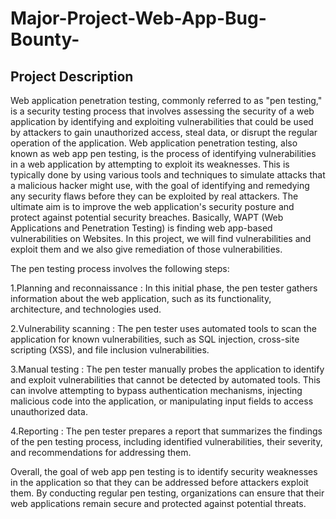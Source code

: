 # Major-Project-Web-App-Bug-Bounty-
## Project Description
Web application penetration testing, commonly referred to as "pen testing," is a security testing
process that involves assessing the security of a web application by identifying and exploiting
vulnerabilities that could be used by attackers to gain unauthorized access, steal data, or disrupt
the regular operation of the application. Web application penetration testing, also known as
web app pen testing, is the process of identifying vulnerabilities in a web application by
attempting to exploit its weaknesses. This is typically done by using various tools and
techniques to simulate attacks that a malicious hacker might use, with the goal of identifying
and remedying any security flaws before they can be exploited by real attackers. The ultimate
aim is to improve the web application's security posture and protect against potential security
breaches. Basically, WAPT (Web Applications and Penetration Testing) is finding web app-based
vulnerabilities on Websites. In this project, we will find vulnerabilities and exploit them and we
also give remediation of those vulnerabilities.

The pen testing process involves the following steps:

1.Planning and reconnaissance : In this initial phase, the pen tester gathers information
about the web application, such as its functionality, architecture, and technologies used.

2.Vulnerability scanning : The pen tester uses automated tools to scan the application
for known vulnerabilities, such as SQL injection, cross-site scripting (XSS), and file
inclusion vulnerabilities.

3.Manual testing : The pen tester manually probes the application to identify and exploit
vulnerabilities that cannot be detected by automated tools. This can involve attempting
to bypass authentication mechanisms, injecting malicious code into the application, or
manipulating input fields to access unauthorized data.

4.Reporting : The pen tester prepares a report that summarizes the findings of the pen
testing process, including identified vulnerabilities, their severity, and recommendations
for addressing them.

Overall, the goal of web app pen testing is to identify security weaknesses in the application so
that they can be addressed before attackers exploit them. By conducting regular pen testing,
organizations can ensure that their web applications remain secure and protected against
potential threats.

